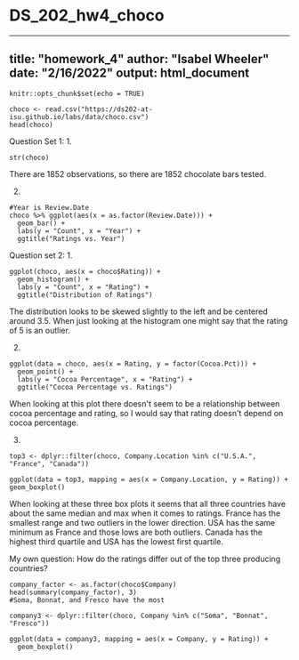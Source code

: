 # DS_202_hw4_choco

---
title: "homework_4"
author: "Isabel Wheeler"
date: "2/16/2022"
output: html_document
---

```{r setup, include=FALSE}
knitr::opts_chunk$set(echo = TRUE)
```

```{r}
choco <- read.csv("https://ds202-at-isu.github.io/labs/data/choco.csv")
head(choco)
```

Question Set 1:
1.
```{r}
str(choco)
```
There are 1852 observations, so there are 1852 chocolate bars tested.

2.
```{r}
#Year is Review.Date
choco %>% ggplot(aes(x = as.factor(Review.Date))) + 
  geom_bar() + 
  labs(y = "Count", x = "Year") +
  ggtitle("Ratings vs. Year")
```

Question set 2:
1.
```{r}
ggplot(choco, aes(x = choco$Rating)) +
  geom_histogram() + 
  labs(y = "Count", x = "Rating") +
  ggtitle("Distribution of Ratings")
```
The distribution looks to be skewed slightly to the left and be centered around 3.5. When just looking at the histogram one might say that the rating of 5 is an outlier.

2.
```{r}
ggplot(data = choco, aes(x = Rating, y = factor(Cocoa.Pct))) +
  geom_point() +
  labs(y = "Cocoa Percentage", x = "Rating") +
  ggtitle("Cocoa Percentage vs. Ratings")
```
When looking at this plot there doesn't seem to be a relationship between cocoa percentage and rating, so I would say that rating doesn't depend on cocoa percentage. 

3.
```{r}
top3 <- dplyr::filter(choco, Company.Location %in% c("U.S.A.", "France", "Canada"))

ggplot(data = top3, mapping = aes(x = Company.Location, y = Rating)) + geom_boxplot()
```
When looking at these three box plots it seems that all three countries have about the same median and max when it comes to ratings. France has the smallest range and two outliers in the lower direction. USA has the same minimum as France and those lows are both outliers. Canada has the highest third quartile and USA has the lowest first quartile.

My own question:
How do the ratings differ out of the top three producing countries?
```{r}
company_factor <- as.factor(choco$Company)
head(summary(company_factor), 3)
#Soma, Bonnat, and Fresco have the most

company3 <- dplyr::filter(choco, Company %in% c("Soma", "Bonnat", "Fresco"))

ggplot(data = company3, mapping = aes(x = Company, y = Rating)) + 
  geom_boxplot()
```
